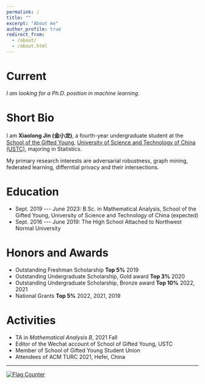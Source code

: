 ```yaml
---
permalink: /
title: ""
excerpt: "About me"
author_profile: true
redirect_from: 
  - /about/
  - /about.html
---
```


Current
===

*I am looking for a Ph.D. position in machine learning.*


Short Bio
===

I am **Xiaolong Jin (金小龙)**, a fourth-year undergraduate student at the [School of the Gifted Young](http://en.scgy.ustc.edu.cn/), [University of Science and Technology of China (USTC)](http://en.ustc.edu.cn/), majoring in Statistics. 

My primary research interests are adversarial robustness, graph mining, federated learning, differntial privacy and their intersections.


Education
===
* Sept. 2019 --- June 2023: B.Sc. in Mathematical Analysis, School of the Gifted Young, University of Science and Technology of China (expected)
* Sept. 2016 --- June 2019: The High School Attached to Northwest Normal University

Honors and Awards
===
* Outstanding Freshman Scholarship    **Top 5%**     2019
* Outstanding Undergraduate Scholarship, Gold award    **Top 3%**     2020 
* Outstanding Undergraduate Scholarship, Bronze award  **Top 10%**     2022, 2021 
* National Grants     **Top 5%**   2022, 2021, 2019


Activities
===
* TA in *Mathematical Analysis B*, 2021 Fall
* Editor of the Wechat account of School of Gifted Young, USTC
* Member of School of Gifted Young Student Union
* Attendees of ACM TURC 2021, Hefei, China


<script>
document.write("Last modifid at: "+document.lastModified+"" )
</script>

---

<a href="https://info.flagcounter.com/21GO"><img src="https://s01.flagcounter.com/map/21GO/size_s/txt_000000/border_CCCCCC/pageviews_1/viewers_0/flags_0/" alt="Flag Counter" border="0"></a>